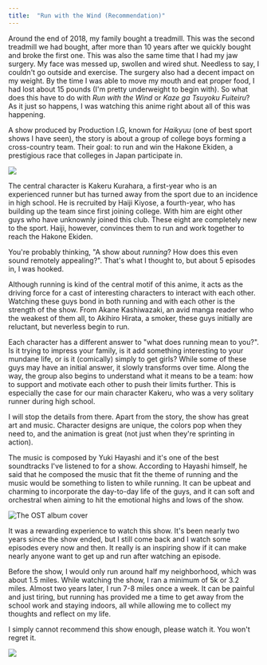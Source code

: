 ```yaml
---
title:  "Run with the Wind (Recommendation)"
---
```


Around the end of 2018, my family bought a treadmill. This was the second treadmill we had bought, after more than 10 years after we quickly bought and broke the first one. This was also the same time that I had my jaw surgery. My face was messed up, swollen and wired shut. Needless to say, I couldn't go outside and exercise. The surgery also had a decent impact on my weight. By the time I was able to move my mouth and eat proper food, I had lost about 15 pounds (I'm pretty underweight to begin with).  So what does this have to do with *Run with the Wind* or *Kaze ga Tsuyoku Fuiteiru*? As it just so happens, I was watching this anime right about all of this was happening. 

A show produced by Production I.G, known for *Haikyuu* (one of best sport shows I have seen), the story is about a group of college boys forming a cross-country team. Their goal: to run and win the Hakone Ekiden, a prestigious race that colleges in Japan participate in.

![](/blog/assets/images/rwtw1.jpg)

The central character is Kakeru Kurahara, a first-year who is an experienced runner but has turned away from the sport due to an incidence in high school. He is recruited by Haiji Kiyose, a fourth-year, who has building up the team since first joining college. With him are eight other guys who have unknownly joined this club. These eight are completely new to the sport. Haiji, however, convinces them to run and work together to reach the Hakone Ekiden.

You're probably thinking, "A show about *running*? How does this even sound remotely appealing?". That's what I thought to, but about 5 episodes in, I was hooked.

Although running is kind of the central motif of this anime, it acts as the driving force for a cast of interesting characters to interact with each other. Watching these guys bond in both running and with each other is the strength of the show. From Akane Kashiwazaki, an avid manga reader who the weakest of them all, to Akihiro Hirata, a smoker, these guys initially are reluctant, but neverless begin to run.

Each character has a different answer to "what does running mean to you?". Is it trying to impress your family, is it add something interesting to your mundane life, or is it (comically) simply to get girls? While some of these guys may have an initial answer, it slowly transforms over time. Along the way, the group also begins to understand what it means to be a team: how to support and motivate each other to push their limits further. This is especially the case for our main character Kakeru, who was a very solitary runner during high school.

I will stop the details from there. Apart from the story, the show has great art and music. Character designs are unique, the colors pop when they need to, and the animation is great (not just when they're sprinting in action).

The music is composed by Yuki Hayashi and it's one of the best soundtracks I've listened to for a show. According to Hayashi himself, he said that he composed the music that fit the theme of running and the music would be something to listen to while running. It can be upbeat and charming to incorporate the day-to-day life of the guys, and it can soft and orchestral when aiming to hit the emotional highs and lows of the show.

![The OST album cover](/blog/assets/images/rwtw2.jpg)

It was a rewarding experience to watch this show. It's been nearly two years since the show ended, but I still come back and I watch some episodes every now and then. It really is an inspiring show if it can make nearly anyone want to get up and run after watching an episode. 

Before the show, I would only run around half my neighborhood, which was about 1.5 miles. While watching the show, I ran a minimum of 5k or 3.2 miles. Almost two years later, I run 7-8 miles once a week. It can be painful and just tiring, but running has provided me a time to get away from the school work and staying indoors, all while allowing me to collect my thoughts and reflect on my life. 

I simply cannot recommend this show enough, please watch it. You won't regret it.

![](/blog/assets/images/rwtw3.jpg)
